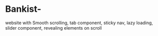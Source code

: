 # Bankist-
website with Smooth scrolling, tab component, sticky nav, lazy loading, slider component, revealing elements on scroll
